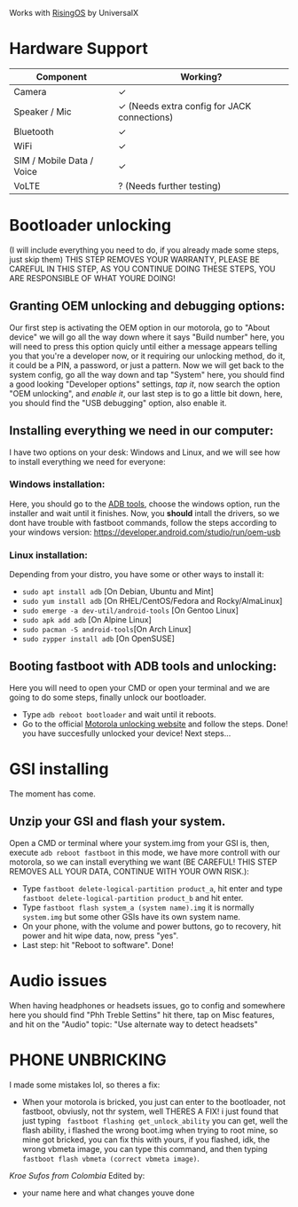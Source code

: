 Works with [RisingOS](https://sourceforge.net/projects/risingos-official/files/3.x/) by UniversalX
# Hardware Support

| Component                 |      Working?                                             |
|---------------------------|-----------------------------------------------------------|
| Camera                    | ✓                                                         |
| Speaker / Mic             | ✓ (Needs extra config for JACK connections)               |
| Bluetooth                 | ✓                                                         |
| WiFi                      | ✓                                                         |
| SIM / Mobile Data / Voice | ✓                                                         |
| VoLTE                     | ? (Needs further testing)                                 |

# Bootloader unlocking

(I will include everything you need to do, if you already made some steps, just skip them) THIS STEP REMOVES YOUR WARRANTY, PLEASE BE CAREFUL IN THIS STEP, AS YOU CONTINUE DOING THESE STEPS, YOU ARE RESPONSIBLE OF WHAT YOURE DOING!

## Granting OEM unlocking and debugging options: 
Our first step is activating the OEM option in our motorola, go to "About device" we will go all the way down where it says "Build number" here, you will need to press this option quicly until either a message appears telling you that you're a developer now, or it requiring our unlocking method, do it, it could be a PIN, a password, or just a pattern.
Now we will get back to the system config, go all the way down and tap "System" here, you should find a good looking "Developer options" settings, *tap it*, now search the option "OEM unlocking", and *enable it*, our last step is to go a little bit down, here, you should find the "USB debugging" option, also enable it.
## Installing everything we need in our computer: 
I have two options on your desk: Windows and Linux, and we will see how to install everything we need for everyone:
### Windows installation:
Here, you should go to the [ADB tools](https://developer.android.com/tools/releases/platform-tools), choose the windows option, run the installer and wait until it finishes.
Now, you **should** intall the drivers, so we dont have trouble with fastboot commands, follow the steps according to your windows version: https://developer.android.com/studio/run/oem-usb
### Linux installation:
Depending from your distro, you have some or other ways to install it:
 * `sudo apt install adb` [On Debian, Ubuntu and Mint]
 * `sudo yum install adb` [On RHEL/CentOS/Fedora and Rocky/AlmaLinux]
 * `sudo emerge -a dev-util/android-tools` [On Gentoo Linux]
 * `sudo apk add adb` [On Alpine Linux]
 * `sudo pacman -S android-tools`[On Arch Linux]
 * `sudo zypper install adb` [On OpenSUSE]
## Booting fastboot with ADB tools and unlocking:
Here you will need to open your CMD or open your terminal and we are going to do some steps, finally unlock our bootloader.
* Type `adb reboot bootloader` and wait until it reboots.
* Go to the official [Motorola unlocking website](https://en-us.support.motorola.com/app/standalone/bootloader/unlock-your-device-b) and follow the steps. 
Done! you have succesfully unlocked your device! Next steps...
# GSI installing
The moment has come.
## Unzip your GSI and flash your system.
Open a CMD or terminal where your system.img from your GSI is, then, execute `adb reboot fastboot` in this mode, we have more controll with our motorola, so we can install everything we want (BE CAREFUL! THIS STEP REMOVES ALL YOUR DATA, CONTINUE WITH YOUR OWN RISK.):
* Type `fastboot delete-logical-partition product_a`, hit enter and type `fastboot delete-logical-partition product_b` and hit enter.
* Type `fastboot flash system_a (system name).img` it is normally `system.img` but some other GSIs have its own system name.
* On your phone, with the volume and power buttons, go to recovery, hit power and hit wipe data, now, press "yes".
* Last step: hit "Reboot to software".
Done!
# Audio issues
When having headphones or headsets issues, go to config and somewhere here you should find "Phh Treble Settins" hit there, tap on Misc features, and hit on the "Audio" topic: "Use alternate way to detect headsets"
# PHONE UNBRICKING
I made some mistakes lol, so theres a fix:
* When your motorola is bricked, you just can enter to the bootloader, not fastboot, obviusly, not thr system, well THERES A FIX!
i just found that just typing ` fastboot flashing get_unlock_ability` you can get, well the flash ability, i flashed the wrong boot.img when trying to root mine, so mine got bricked, you can fix this with yours, if you flashed, idk, the wrong vbmeta image, you can type this command, and then typing `fastboot flash vbmeta (correct vbmeta image)`.

_Kroe Sufos from Colombia_
Edited by:
* your name here and what changes youve done